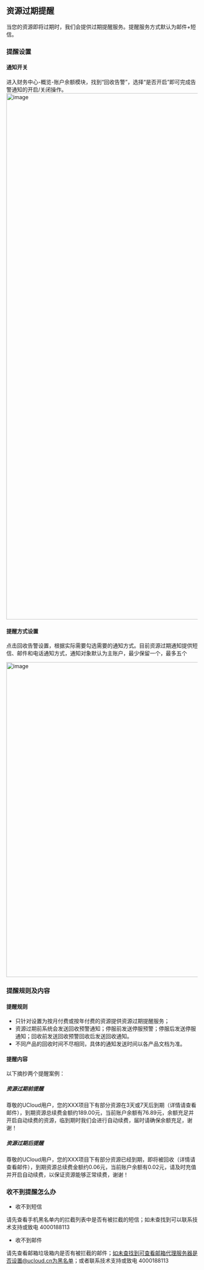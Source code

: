 ## 资源过期提醒



当您的资源即将过期时，我们会提供过期提醒服务。提醒服务方式默认为邮件+短信。

### 提醒设置

#### 通知开关

进入财务中心-概览-账户余额模块，找到“回收告警”，选择“是否开启”即可完成告警通知的开启/关闭操作。
<img width="1384" alt="image" src="https://user-images.githubusercontent.com/107971405/234753562-99129cfc-df33-4d05-8c72-ea348e82ec60.png">


#### 提醒方式设置

点击回收告警设置，根据实际需要勾选需要的通知方式。目前资源过期通知提供短信、邮件和电话通知方式，通知对象默认为主账户，最少保留一个，最多五个

  <img width="828" alt="image" src="https://user-images.githubusercontent.com/107971405/234753689-0d3c936c-6d15-4913-8c72-f85287c99038.png">

### 提醒规则及内容

#### 提醒规则
  - 只针对设置为按月付费或按年付费的资源提供资源过期提醒服务；
  - 资源过期前系统会发送回收预警通知；停服前发送停服预警；停服后发送停服通知；回收前发送回收预警回收后发送回收通知。
  - 不同产品的回收时间不尽相同，具体的通知发送时间以各产品文档为准。

#### 提醒内容

以下摘抄两个提醒案例：

##### 资源过期前提醒

尊敬的UCloud用户，您的XXX项目下有部分资源在3天或7天后到期（详情请查看邮件），到期资源总续费金额约189.00元，当前账户余额有76.89元，余额充足并开启自动续费的资源，临到期时我们会进行自动续费，届时请确保余额充足，谢谢！

##### 资源过期后提醒

尊敬的UCloud用户，您的XXX项目下有部分资源已经到期，即将被回收（详情请查看邮件），到期资源总续费金额约0.06元，当前账户余额有0.02元，请及时充值并开启自动续费，以保证资源能够正常续费，谢谢！

### 收不到提醒怎么办

  - 收不到短信

请先查看手机黑名单内的拦截列表中是否有被拦截的短信；如未查找到可以联系技术支持或致电 4000188113

  - 收不到邮件

请先查看邮箱垃圾箱内是否有被拦截的邮件；如未查找到可查看邮箱代理服务器是否设置@ucloud.cn为黑名单；或者联系技术支持或致电
4000188113
